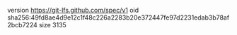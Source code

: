 version https://git-lfs.github.com/spec/v1
oid sha256:49fd8ae4d9e12c1f48c226a2283b20e372447fe97d2231edab3b78af2bcb7224
size 3135
